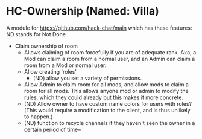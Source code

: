 # HC-Ownership (Named: Villa)
A module for https://github.com/hack-chat/main which has these features:
ND stands for Not Done
 - Claim ownership of room
	- Allows claiming of room forcefully if you are of adequate rank. Aka, a Mod can claim a room from a normal user, and an Admin can claim a room from a Mod or normal user.
	- Allow creating 'roles'
		- (ND) allow you set a variety of permissions.
	- Allow Admin to claim room for all mods, and allow mods to claim a room for all mods. This allows anyone mod or admin to modify the rules, which they could already but this makes it more concrete.
	- (ND) Allow owner to have custom name colors for users with roles? (This would require a modification to the client, and is thus unlikely to happen.)
	- (ND) function to recycle channels if they haven't seen the owner in a certain period of time\=